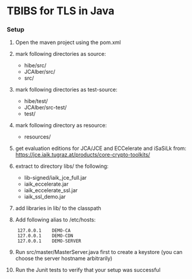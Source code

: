 # TBIBS for TLS in Java

### Setup
1. Open the maven project using the pom.xml

2. mark following directories as source:
    + hibe/src/
    + JCAlber/src/
    + src/

3. mark following directories as test-source:
    + hibe/test/
    + JCAlber/src-test/
    + test/

4. mark following directory as resource:
    + resources/

5. get evaluation editions for JCA/JCE and ECCelerate and
 iSaSiLk
 from: https://jce.iaik.tugraz.at/products/core-crypto-toolkits/
 
6. extract to directory libs/ the following:
    + lib-signed/iaik_jce_full.jar
    + iaik_eccelerate.jar
    + iaik_eccelerate_ssl.jar
    + iaik_ssl_demo.jar

7. add libraries in lib/ to the classpath

8. Add following alias to /etc/hosts:
```
    127.0.0.1    DEMO-CA
    127.0.0.1    DEMO-CDN
    127.0.0.1    DEMO-SERVER
```

9. Run src/master/MasterServer.java first to create a keystore
 (you can choose the server hostname arbitrarily)
 
10. Run the Junit tests to verify that your setup was
 successful
